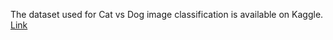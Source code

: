 The dataset used for Cat vs Dog image classification is available on Kaggle. [Link](https://www.kaggle.com/datasets/salader/dogs-vs-cats)
